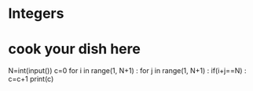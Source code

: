# Integers
# cook your dish here
N=int(input()) 
c=0
for i in range(1, N+1) :
    for j in range(1, N+1) :
        if(i+j==N) :
            c=c+1
print(c)

